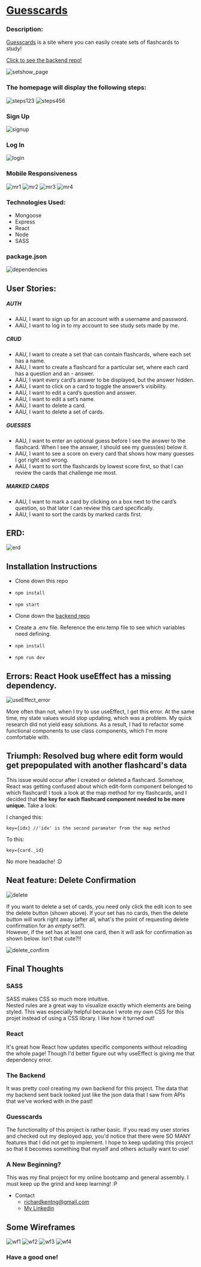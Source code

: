 # [Guesscards](https://guesscards.herokuapp.com/)

### Description:
[Guesscards](https://guesscards.herokuapp.com/) is a site where you can easily create sets of flashcards to study!

[Click to see the backend repo!](https://github.com/richardkentng/guesscards-api/)

![setshow_page](/src/rm_images/setshow_page.png)

### The homepage will display the following steps:
![steps123](/src/rm_images/steps123.png)
![steps456](/src/rm_images/steps456.png)

### Sign Up
![signup](/src/rm_images/signup.png)

### Log In
![login](/src/rm_images/login.png)

### Mobile Responsiveness 
![mr1](/src/rm_images/mr1.png)
![mr2](/src/rm_images/mr2.png)
![mr3](/src/rm_images/mr3.png)
![mr4](/src/rm_images/mr4.png)

### Technologies Used:
- Mongoose
- Express
- React
- Node
- SASS

### package.json
![dependencies](/src/rm_images/dependencies.png)

## User Stories:
##### AUTH
- AAU, I want to sign up for an account with a username and password.
- AAU, I want to log in to my account to see study sets made by me.
##### CRUD
- AAU, I want to create a set that can contain flashcards, where each set has a name.
- AAU, I want to create a flashcard for a particular set, where each card has a question and an - answer.
- AAU, I want every card’s answer to be displayed, but the answer hidden.
- AAU, I want to click on a card to toggle the answer’s visibility.
- AAU, I want to edit a card’s question and answer.
- AAU, I want to edit a set’s name.
- AAU, I want to delete a card.
- AAU, I want to delete a set of cards.

##### GUESSES
- AAU, I want to enter an optional guess before I see the answer to the flashcard.  When I see the answer, I should see my guess(es) below it.
- AAU, I want to see a score on every card that shows how many guesses I got right and wrong.
- AAU, I want to sort the flashcards by lowest score first, so that I can review the cards that challenge me most.

##### MARKED CARDS
- AAU, I want to mark a card by clicking on a box next to the card’s question, so that later I can review this card specifically.
- AAU, I want to sort the cards by marked cards first.


## ERD:
![erd](/src/rm_images/erd.png)

## Installation Instructions
- Clone down this repo
- `npm install`
- `npm start`

- Clone down the [backend repo](https://github.com/richardkentng/guesscards-api/)
- Create a .env file. Reference the env.temp file to see which variables need defining.
- `npm install`
- `npm run dev`

## Errors: React Hook useEffect has a missing dependency.
![useEffect_error](/src/rm_images/useeffect_error.png)

More often than not, when I try to use useEffect, I get this error.
At the same time, my state values would stop updating, which
was a problem. My quick research did not yield easy solutions. As
a result, I had to refactor some functional components to use class
components, which I'm more comfortable with.

## Triumph: Resolved bug where edit form would get prepopulated with another flashcard's data
This issue would occur after I created or deleted a flashcard.
Somehow, React was getting confused about which edit-form component 
belonged to which flashcard! I took a look at the map method for my
flashcards, and I decided that **the key for each flashcard component 
needed to be more unique.** Take a look:

I changed this:
```
key={idx} //'idx' is the second paramater from the map method
```
To this:
```
key={card._id}
```
No more headache! :D


## Neat feature: Delete Confirmation
![delete](/src/rm_images/delete.png)

If you want to delete a set of cards, you need only click the 
edit icon to see the delete button (shown above).  If your set has no
cards, then the delete button will work right away (after all, what's
the point of requesting delete confirmation for an *empty* set?).  
However, if the set has at least one card, then it will ask for confirmation 
as shown below.  Isn't that cute?!!

![delete_confirm](/src/rm_images/delete_confirm.png)


## Final Thoughts

### SASS
SASS makes CSS so much more intuitive.  
Nested rules are a great way to visualize exactly which elements are being styled.
This was especially helpful because I wrote my own CSS for this projet instead of 
using a CSS library. I like how it turned out!

### React
It's great how React how updates specific components without reloading the whole page!
Though I'd better figure out why useEffect is giving me that dependency error.

### The Backend
It was pretty cool creating my own backend for this project.
The data that my backend sent back looked just like the json data
that I saw from APIs that we've worked with in the past!

### Guesscards
The functionality of this project is rather basic.  If you read my user stories 
and checked out my deployed app, you'd notice that there were SO MANY features that
I did not get to implement.  I hope to keep updating this project so that it becomes
something that myself and others actually want to use!

### A New Beginning?
This was my final project for my online bootcamp and general assembly.
I must keep up the grind and keep learning! :P

- Contact
  - richardkentng@gmail.com
  - [My Linkedin](https://www.linkedin.com/in/richard-kent-ng/)

## Some Wireframes
![wf1](/src/rm_images/wf1.png)
![wf2](/src/rm_images/wf2.png)
![wf3](/src/rm_images/wf3.png)
![wf4](/src/rm_images/wf4.png)

### Have a good one!
